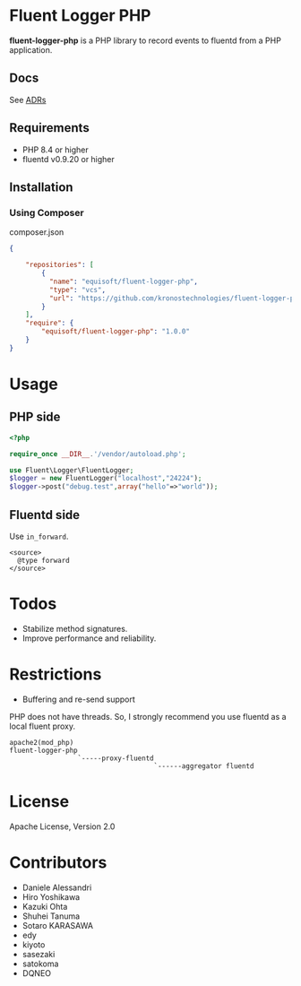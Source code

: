 # Fluent Logger PHP

**fluent-logger-php** is a PHP library to record events to fluentd from a PHP application.

## Docs
See [ADRs](./docs/adr)

## Requirements

- PHP 8.4 or higher
- fluentd v0.9.20 or higher

## Installation

### Using Composer

composer.json

```json
{

    "repositories": [
        {
          "name": "equisoft/fluent-logger-php",
          "type": "vcs",
          "url": "https://github.com/kronostechnologies/fluent-logger-php.git"
        }
    ],
    "require": {
        "equisoft/fluent-logger-php": "1.0.0"
    }
}
```

# Usage

## PHP side

```php
<?php

require_once __DIR__.'/vendor/autoload.php';

use Fluent\Logger\FluentLogger;
$logger = new FluentLogger("localhost","24224");
$logger->post("debug.test",array("hello"=>"world"));
```

## Fluentd side

Use `in_forward`.

```aconf
<source>
  @type forward
</source>
```

# Todos

* Stabilize method signatures.
* Improve performance and reliability.

# Restrictions

* Buffering and re-send support

PHP does not have threads. So, I strongly recommend you use fluentd as a local fluent proxy.

````
apache2(mod_php)
fluent-logger-php
                 `-----proxy-fluentd
                                    `------aggregator fluentd
````

# License
Apache License, Version 2.0


# Contributors

* Daniele Alessandri
* Hiro Yoshikawa
* Kazuki Ohta
* Shuhei Tanuma
* Sotaro KARASAWA
* edy
* kiyoto
* sasezaki
* satokoma
* DQNEO
